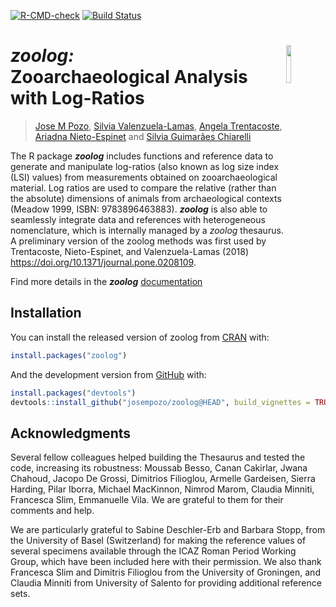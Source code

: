 [![R-CMD-check](https://github.com/josempozo/zoolog/workflows/R-CMD-check/badge.svg)](https://github.com/josempozo/zoolog/actions)
[![Build
Status](https://travis-ci.org/josempozo/zoolog.svg?branch=master)](https://travis-ci.org/josempozo/zoolog)

# ***zoolog**:* <img align="right" width="12.5%" style="min-width:0.65in"  src="https://josempozo.github.io/zoolog/inst/logos/zoologIcon.png"> <br> Zooarchaeological Analysis with Log-Ratios
> [Jose M Pozo](mailto:josmpozo@gmail.com), [Silvia Valenzuela-Lamas](mailto:svalenzuela@imf.csic.es), 
[Angela Trentacoste](mailto:angela.trentacoste@arch.ox.ac.uk), [Ariadna Nieto-Espinet](mailto:arinietoespinet@gmail.com) and 
[Silvia Guimarães Chiarelli](mailto:biguimaraes@hotmail.com)


The R package ***zoolog*** includes functions and reference data to
generate and manipulate log-ratios (also known as log size index (LSI)
values) from measurements obtained on zooarchaeological material. Log
ratios are used to compare the relative (rather than the absolute)
dimensions of animals from archaeological contexts 
(Meadow 1999, ISBN: 9783896463883). 
***zoolog*** is also able to seamlessly integrate data and references with
heterogeneous nomenclature, which is internally managed by a *zoolog* thesaurus.
A preliminary version of the zoolog methods was first used by 
Trentacoste, Nieto-Espinet, and Valenzuela-Lamas (2018) 
<https://doi.org/10.1371/journal.pone.0208109>.

Find more details in the ***zoolog***  [documentation](https://josempozo.github.io/zoolog/articles/)

## Installation

You can install the released version of zoolog from
[CRAN](https://CRAN.R-project.org/package=zoolog) with:

``` r
install.packages("zoolog")
```

And the development version from [GitHub](https://github.com/) with:

``` r
install.packages("devtools")
devtools::install_github("josempozo/zoolog@HEAD", build_vignettes = TRUE)
```

## Acknowledgments

Several fellow colleagues helped building the Thesaurus and tested the
code, increasing its robustness: Moussab Besso, Canan Cakirlar, 
Jwana Chahoud, Jacopo De Grossi, Dimitrios Filioglou, Armelle Gardeisen, 
Sierra Harding, Pilar Iborra, Michael MacKinnon, Nimrod Marom, Claudia 
Minniti, Francesca Slim, Emmanuelle Vila. We are grateful to them for 
their comments and help.

We are particularly grateful to Sabine Deschler-Erb and Barbara Stopp, 
from the University of Basel (Switzerland) for making the reference values 
of several specimens available through the ICAZ Roman Period Working Group, 
which have been included here with their permission. We also thank 
Francesca Slim and Dimitris Filioglou from the University of Groningen, 
and Claudia Minniti from University of Salento for providing additional 
reference sets.
